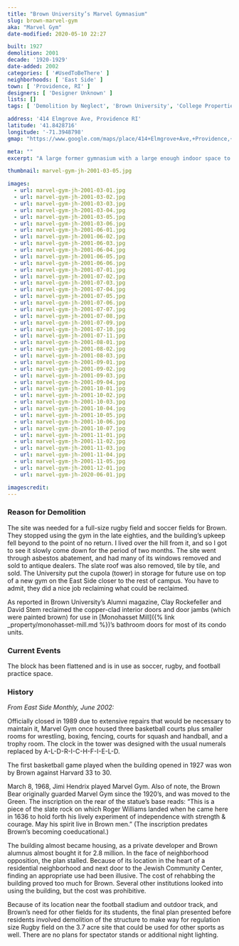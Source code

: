 ```yaml
---
title: "Brown University’s Marvel Gymnasium"
slug: brown-marvel-gym
aka: "Marvel Gym"
date-modified: 2020-05-10 22:27

built: 1927
demolition: 2001
decade: '1920-1929'
date-added: 2002
categories: [ '#UsedToBeThere' ]
neighborhoods: [ 'East Side' ]
town: [ 'Providence, RI' ]
designers: [ 'Designer Unknown' ]
lists: []
tags: [ 'Demolition by Neglect', 'Brown University', 'College Properties' ]

address: '414 Elmgrove Ave, Providence RI'
latitude: '41.8428716'
longitude: '-71.3948798'
gmap: "https://www.google.com/maps/place/414+Elmgrove+Ave,+Providence,+RI+02906/@41.8428716,-71.3948798,17z/data=!3m1!4b1!4m5!3m4!1s0x89e444d05e596dc1:0xa862394e7ec2502c!8m2!3d41.8428716!4d-71.3926911"

meta: ""
excerpt: "A large former gymnasium with a large enough indoor space to support a suspended indoor quarter mile track. Demolished in 2001. "

thumbnail: marvel-gym-jh-2001-03-05.jpg

images:
  - url: marvel-gym-jh-2001-03-01.jpg
  - url: marvel-gym-jh-2001-03-02.jpg
  - url: marvel-gym-jh-2001-03-03.jpg
  - url: marvel-gym-jh-2001-03-04.jpg
  - url: marvel-gym-jh-2001-03-05.jpg
  - url: marvel-gym-jh-2001-03-06.jpg
  - url: marvel-gym-jh-2001-06-01.jpg
  - url: marvel-gym-jh-2001-06-02.jpg
  - url: marvel-gym-jh-2001-06-03.jpg
  - url: marvel-gym-jh-2001-06-04.jpg
  - url: marvel-gym-jh-2001-06-05.jpg
  - url: marvel-gym-jh-2001-06-06.jpg
  - url: marvel-gym-jh-2001-07-01.jpg
  - url: marvel-gym-jh-2001-07-02.jpg
  - url: marvel-gym-jh-2001-07-03.jpg
  - url: marvel-gym-jh-2001-07-04.jpg
  - url: marvel-gym-jh-2001-07-05.jpg
  - url: marvel-gym-jh-2001-07-06.jpg
  - url: marvel-gym-jh-2001-07-07.jpg
  - url: marvel-gym-jh-2001-07-08.jpg
  - url: marvel-gym-jh-2001-07-09.jpg
  - url: marvel-gym-jh-2001-07-10.jpg
  - url: marvel-gym-jh-2001-07-11.jpg
  - url: marvel-gym-jh-2001-08-01.jpg
  - url: marvel-gym-jh-2001-08-02.jpg
  - url: marvel-gym-jh-2001-08-03.jpg
  - url: marvel-gym-jh-2001-09-01.jpg
  - url: marvel-gym-jh-2001-09-02.jpg
  - url: marvel-gym-jh-2001-09-03.jpg
  - url: marvel-gym-jh-2001-09-04.jpg
  - url: marvel-gym-jh-2001-10-01.jpg
  - url: marvel-gym-jh-2001-10-02.jpg
  - url: marvel-gym-jh-2001-10-03.jpg
  - url: marvel-gym-jh-2001-10-04.jpg
  - url: marvel-gym-jh-2001-10-05.jpg
  - url: marvel-gym-jh-2001-10-06.jpg
  - url: marvel-gym-jh-2001-10-07.jpg
  - url: marvel-gym-jh-2001-11-01.jpg
  - url: marvel-gym-jh-2001-11-02.jpg
  - url: marvel-gym-jh-2001-11-03.jpg
  - url: marvel-gym-jh-2001-11-04.jpg
  - url: marvel-gym-jh-2001-11-05.jpg
  - url: marvel-gym-jh-2001-12-01.jpg
  - url: marvel-gym-jh-2020-06-01.jpg

imagescredit:  
---
```


### Reason for Demolition

The site was needed for a full-size rugby field and soccer fields for Brown. They stopped using the gym in the late eighties, and the building’s upkeep fell beyond to the point of no return. I lived over the hill from it, and so I got to see it slowly come down for the period of two months. The site went through asbestos abatement, and had many of its windows removed and sold to antique dealers. The slate roof was also removed, tile by tile, and sold. The University put the cupola (tower) in storage for future use on top of a new gym on the East Side closer to the rest of campus. You have to admit, they did a nice job reclaiming what could be reclaimed. 

As reported in Brown University’s Alumni magazine, Clay Rockefeller and David Stem reclaimed the copper-clad interior doors and door jambs (which were painted brown) for use in [Monohasset Mill]({% link _property/monohasset-mill.md %})’s bathroom doors for most of its condo units.

### Current Events

The block has been flattened and is in use as soccer, rugby, and football practice space. 

### History

_From East Side Monthly, June 2002:_

Officially closed in 1989 due to extensive repairs that would be necessary to maintain it, Marvel Gym once housed three basketball courts plus smaller rooms for wrestling, boxing, fencing, courts for squash and handball, and a trophy room. The clock in the tower was designed with the usual numerals replaced by A-L-D-R-I-C-H-F-I-E-L-D.

The first basketball game played when the building opened in 1927 was won by Brown against Harvard 33 to 30.

March 8, 1968, Jimi Hendrix played Marvel Gym. Also of note, the Brown Bear originally guarded Marvel Gym since the 1920’s, and was moved to the Green. The inscription on the rear of the statue’s base reads: “This is a piece of the slate rock on which Roger Williams landed when he came here in 1636 to hold forth his lively experiment of independence with strength & courage. May his spirit live in Brown men.” (The inscription predates Brown’s becoming coeducational.)

The building almost became housing, as a private developer and Brown alumnus almost bought it for 2.8 million. In the face of neighborhood opposition, the plan stalled. Because of its location in the heart of a residential neighborhood and next door to the Jewish Community Center, finding an appropriate use had been illusive. The cost of rehabbing the building proved too much for Brown. Several other institutions looked into using the building, but the cost was prohibitive.

Because of its location near the football stadium and outdoor track, and Brown’s need for other fields for its students, the final plan presented before residents involved demolition of the structure to make way for regulation size Rugby field on the 3.7 acre site that could be used for other sports as well. There are no plans for spectator stands or additional night lighting.
